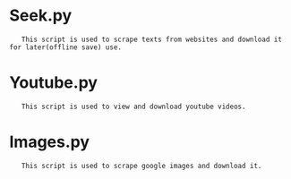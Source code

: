 # Seek.py
       This script is used to scrape texts from websites and download it for later(offline save) use.
 
# Youtube.py
       This script is used to view and download youtube videos.
        
# Images.py
       This script is used to scrape google images and download it.
